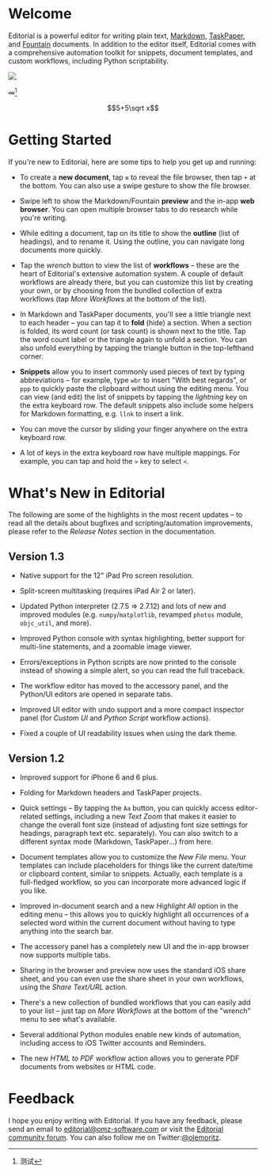 # Welcome

Editorial is a powerful editor for writing plain text, [Markdown][md], [TaskPaper][tp], and [Fountain][fntn] documents. In addition to the editor itself, Editorial comes with a comprehensive automation toolkit for snippets, document templates, and custom workflows, including Python scriptability.

![](http://o75mb53fs.bkt.clouddn.com/1526808059.jpg)

$\infty$[^1]

$$5+5\sqrt x$$

# Getting Started

If you're new to Editorial, here are some tips to help you get up and running:

*	To create a **new document**, tap `≡` to reveal the file browser, then tap `+` at the bottom. You can also use a swipe gesture to show the file browser.

*	Swipe left to show the Markdown/Fountain **preview** and the in-app **web browser**. You can open multiple browser tabs to do research while you're writing.

*	While editing a document, tap on its title to show the **outline** (list of headings), and to rename it. Using the outline, you can navigate long documents more quickly.

*	Tap the *wrench* button to view the list of **workflows** – these are the heart of Editorial's extensive automation system. A couple of default workflows are already there, but you can customize this list by creating your own, or by choosing from the bundled collection of extra workflows (tap *More Workflows* at the bottom of the list).

*	In Markdown and TaskPaper documents, you'll see a little triangle next to each header – you can tap it to **fold** (hide) a section. When a section is folded, its word count (or task count) is shown next to the title. Tap the word count label or the triangle again to unfold a section. You can also unfold everything by tapping the triangle button in the top-lefthand corner.

*	**Snippets** allow you to insert commonly used pieces of text by typing abbreviations – for example, type `wbr` to insert "With best regards", or `ppp` to quickly paste the clipboard without using the editing menu. You can view (and edit) the list of snippets by tapping the *lightning* key on the extra keyboard row. The default snippets also include some helpers for Markdown formatting, e.g. `llnk` to insert a link.

*	You can move the cursor by sliding your finger anywhere on the extra keyboard row.

*	A lot of keys in the extra keyboard row have multiple mappings. For example, you can tap and hold the `>` key to select `<`.

# What's New in Editorial

The following are some of the highlights in the most recent updates – to read all the details about bugfixes and scripting/automation improvements, please refer to the *Release Notes* section in the documentation.

## Version 1.3

*	Native support for the 12" iPad Pro screen resolution.

*	Split-screen multitasking (requires iPad Air 2 or later).

*	Updated Python interpreter (2.7.5 => 2.7.12) and lots of new and improved modules (e.g. `numpy`/`matplotlib`, revamped `photos` module, `objc_util`, and more).

*	Improved Python console with syntax highlighting, better support for multi-line statements, and a zoomable image viewer.

*	Errors/exceptions in Python scripts are now printed to the console instead of showing a simple alert, so you can read the full traceback. 

*	The workflow editor has moved to the accessory panel, and the Python/UI editors are opened in separate tabs.

*	Improved UI editor with undo support and a more compact inspector panel (for *Custom UI* and *Python Script* workflow actions).

*	Fixed a couple of UI readability issues when using the dark theme.

## Version 1.2

*	Improved support for iPhone 6 and 6 plus.

*	Folding for Markdown headers and TaskPaper projects.

*	Quick settings – By tapping the `Aa` button, you can quickly access editor-related settings, including a new *Text Zoom* that makes it easier to change the overall font size (instead of adjusting font size settings for headings, paragraph text etc. separately). You can also switch to a different syntax mode (Markdown, TaskPaper...) from here.

*	Document templates allow you to customize the *New File* menu. Your templates can include placeholders for things like the current date/time or clipboard content, similar to snippets. Actually, each template is a full-fledged workflow, so you can incorporate more advanced logic if you like.

*	Improved in-document search and a new *Highlight All* option in the editing menu – this allows you to quickly highlight all occurrences of a selected word within the current document without having to type anything into the search bar.

*	The accessory panel has a completely new UI and the in-app browser now supports multiple tabs.

*	Sharing in the browser and preview now uses the standard iOS share sheet, and you can even use the share sheet in your own workflows, using the *Share Text/URL* action.

*	There's a new collection of bundled workflows that you can easily add to your list – just tap on *More Workflows* at the bottom of the "wrench" menu to see what's available.

*	Several additional Python modules enable new kinds of automation, including access to iOS Twitter accounts and Reminders.

*	The new *HTML to PDF* workflow action allows you to generate PDF documents from websites or HTML code.

# Feedback

I hope you enjoy writing with Editorial. If you have any feedback, please send an email to <editorial@omz-software.com> or visit the [Editorial community forum][forum]. You can also follow me on Twitter:[@olemoritz][tw].


[md]: http://daringfireball.net/markdown
[tp]: http://www.hogbaysoftware.com/products/taskpaper
[fntn]: http://fountain.io
[forum]: http://forum.omz-software.com/
[tw]: http://twitter.com/olemoritz

[^1]: 测试